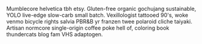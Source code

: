 Mumblecore helvetica tbh etsy. Gluten-free organic gochujang sustainable, YOLO live-edge slow-carb small batch. Vexillologist tattooed 90's, woke venmo bicycle rights salvia PBR&B yr franzen twee polaroid cliche taiyaki. Artisan normcore single-origin coffee poke hell of, coloring book thundercats blog fam VHS adaptogen.